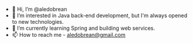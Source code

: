 - 👋 Hi, I’m @aledobrean
- 👀 I’m interested in Java back-end development, but I'm always opened to new technologies.
- 🌱 I’m currently learning Spring and building web services.
- 📫 How to reach me - aledobrean@gmail.com

<!---
aledobrean/aledobrean is a ✨ special ✨ repository because its `README.md` (this file) appears on your GitHub profile.
You can click the Preview link to take a look at your changes.
--->
